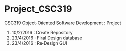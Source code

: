 # Project_CSC319
CSC319 Object-Oriented Software Development : Project 

1. 10/2/2016 : Create Repository 
2. 23/4/2016 : Final Design database
3. 23/4/2016 : Re-Design GUI
